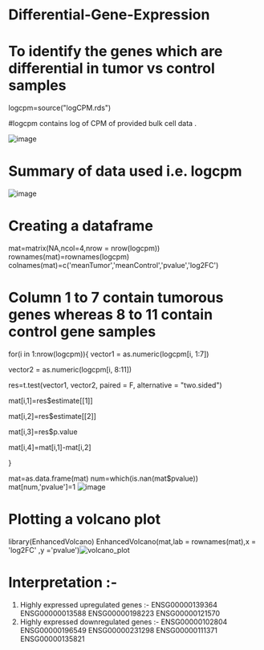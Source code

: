 # Differential-Gene-Expression

# To identify the genes which are differential in tumor vs control samples

logcpm=source("logCPM.rds")

#logcpm contains log of CPM of provided bulk cell data .

![image](https://user-images.githubusercontent.com/110582335/198826384-45ef4420-c025-41b5-8e61-4246804b8de7.png)

# Summary of data used i.e. logcpm 
![image](https://user-images.githubusercontent.com/110582335/198827084-553700f5-ecc4-491d-8716-9b3d9c052f29.png)

# Creating a dataframe
mat=matrix(NA,ncol=4,nrow = nrow(logcpm))
rownames(mat)=rownames(logcpm)
colnames(mat)=c('meanTumor','meanControl','pvalue','log2FC')

# Column 1 to 7 contain tumorous genes whereas 8 to 11 contain control gene samples
for(i in 1:nrow(logcpm)){
  vector1 = as.numeric(logcpm[i, 1:7])
  
  vector2 = as.numeric(logcpm[i, 8:11])
  
  res=t.test(vector1, vector2, paired = F, alternative = "two.sided")
  
  mat[i,1]=res$estimate[[1]]
  
  mat[i,2]=res$estimate[[2]]
  
  mat[i,3]=res$p.value
  
  mat[i,4]=mat[i,1]-mat[i,2]
  
}

mat=as.data.frame(mat)
num=which(is.nan(mat$pvalue))
mat[num,'pvalue']=1
![image](https://user-images.githubusercontent.com/110582335/198826249-3ac30081-2b46-4f7d-ae8f-73d14b617b5b.png)

# Plotting a volcano plot 
library(EnhancedVolcano)
EnhancedVolcano(mat,lab = rownames(mat),x = 'log2FC' ,y ='pvalue')![volcano_plot](https://user-images.githubusercontent.com/110582335/197959094-6d2c9411-f515-419d-a0a0-7308a520442d.jpg)

# Interpretation :- 
1) Highly expressed upregulated genes :-
  ENSG00000139364
  ENSG00000013588
  ENSG00000198223
  ENSG00000121570
2) Highly expressed downregulated genes :-
  ENSG00000102804
  ENSG00000196549
  ENSG00000231298
  ENSG00000111371
  ENSG00000135821
